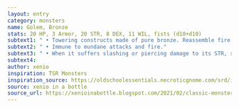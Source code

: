 ```yaml
---
layout: entry 
category: monsters
name: Golem, Bronze
stats: 20 HP, 3 Armor, 20 STR, 8 DEX, 11 WIL, fists (d10+d10)
subtext1: " • Towering constructs made of pure bronze. Reassemble fire giants, and emanate strong heat."
subtext2: " • Immune to mundane attacks and fire."
subtext3: " • When it suffers slashing or piercing damage to its STR, spurts a burning liquid, damaging the attacker for 2d6."
subtext4: 
author: xenio
inspiration: TSR Monsters
inspiration_source: https://oldschoolessentials.necroticgnome.com/srd/index.php/Monster_Descriptions
source: xenio in a bottle
source_url: https://xenioinabottle.blogspot.com/2021/02/classic-monsters-for-cairnito-part-1.html
---
```

